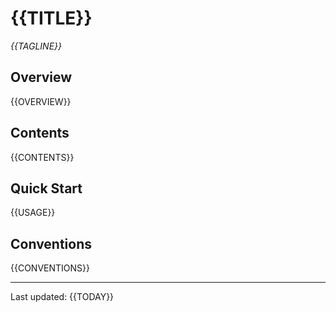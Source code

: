 # {{TITLE}}

*{{TAGLINE}}*

## Overview
{{OVERVIEW}}

## Contents
{{CONTENTS}}

## Quick Start
{{USAGE}}

## Conventions
{{CONVENTIONS}}

---
Last updated: {{TODAY}}
